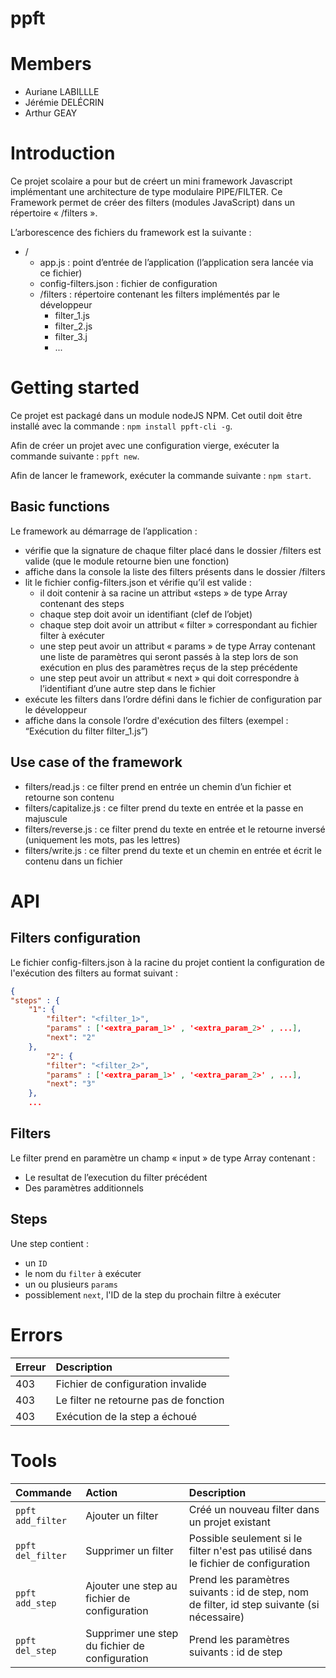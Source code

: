 # ppft

# Members
- Auriane LABILLLE
- Jérémie DELÉCRIN
- Arthur GEAY

# Introduction
Ce projet scolaire a pour but de créert un mini framework Javascript implémentant une architecture de type modulaire PIPE/FILTER.
Ce Framework permet de créer des filters (modules JavaScript) dans un répertoire « /filters ».

L’arborescence des fichiers du framework est la suivante :
- /
    - app.js : point d’entrée de l’application (l’application sera lancée via ce fichier)
    - config-filters.json : fichier de configuration
    - /filters : répertoire contenant les filters implémentés par le développeur
        - filter_1.js
        - filter_2.js
        - filter_3.j
        - ...

# Getting started
Ce projet est packagé dans un module nodeJS NPM. Cet outil doit être installé avec la commande : `npm install ppft-cli -g`.

Afin de créer un projet avec une configuration vierge, exécuter la commande suivante : `ppft new`.

Afin de lancer le framework, exécuter la commande suivante : `npm start`.

## Basic functions
Le framework au démarrage de l’application :
- vérifie que la signature de chaque filter placé dans le dossier /filters est valide (que le module retourne bien une fonction)
- affiche dans la console la liste des filters présents dans le dossier /filters
- lit le fichier config-filters.json et vérifie qu’il est valide :
    - il doit contenir à sa racine un attribut «steps » de type Array contenant des steps
    - chaque step doit avoir un identifiant (clef de l’objet)
    - chaque step doit avoir un attribut « filter » correspondant au fichier filter à exécuter
    - une step peut avoir un attribut « params » de type Array contenant une liste de paramètres qui seront passés à la step lors de son exécution en plus des paramètres reçus de la step précédente
    - une step peut avoir un attribut « next » qui doit correspondre à l’identifiant d’une autre step dans le fichier
- exécute les filters dans l’ordre défini dans le fichier de configuration par le développeur
- affiche dans la console l’ordre d'exécution des filters (exempel : “Exécution du filter filter_1.js”)

## Use case of the framework
- filters/read.js : ce filter prend en entrée un chemin d’un fichier et retourne son contenu
- filters/capitalize.js : ce filter prend du texte en entrée et la passe en majuscule
- filters/reverse.js : ce filter prend du texte en entrée et le retourne inversé (uniquement les mots, pas les lettres)
- filters/write.js : ce filter prend du texte et un chemin en entrée et écrit le contenu dans un fichier

# API

## Filters configuration
Le fichier config-filters.json à la racine du projet contient la configuration de l'exécution des filters au format suivant : 
```JSON
{
"steps" : {
    "1": {
        "filter": "<filter_1>",
        "params" : ['<extra_param_1>' , '<extra_param_2>' , ...],
        "next": "2"
    },
        "2": {
        "filter": "<filter_2>",
        "params" : ['<extra_param_1>' , '<extra_param_2>' , ...],
        "next": "3"
    },
    ...
```

## Filters
Le filter prend en paramètre un champ « input » de type Array contenant :
- Le resultat de l’execution du filter précédent
- Des paramètres additionnels

## Steps
Une step contient :
- un `ID`
- le nom du `filter` à exécuter
- un ou plusieurs `params`
- possiblement `next`, l'ID de la step du prochain filtre à exécuter

# Errors
| Erreur | Description                           |
| :----- | :----------                           |
| 403    | Fichier de configuration invalide     |
| 403    | Le filter ne retourne pas de fonction |
| 403    | Exécution de la step a échoué         |

# Tools
| Commande          | Action                                         | Description                                                                                 |
| :---------------- | :--------------------------------------------- | :------------------------------------------------------------------------------------------ |
| `ppft add_filter` | Ajouter un filter                              | Créé un nouveau filter dans un projet existant                                              |
| `ppft del_filter` | Supprimer un filter                            | Possible seulement si le filter n'est pas utilisé dans le fichier de configuration          |
| `ppft add_step`   | Ajouter une step au fichier de configuration   | Prend les paramètres suivants : id de step, nom de filter, id step suivante (si nécessaire) |
| `ppft del_step`   | Supprimer une step du fichier de configuration | Prend les paramètres suivants : id de step                                                  |

